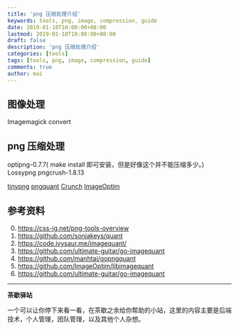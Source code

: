 ```yaml
---
title: 'png 压缩处理介绍'
keywords: tools, png, image, compression, guide
date: 2019-01-18T10:00:00+08:00
lastmod: 2019-01-18T10:00:00+08:00
draft: false
description: 'png 压缩处理介绍'
categories: [tools]
tags: [tools, png, image, compression, guide]
comments: true
author: mai
---
```


## 图像处理

Imagemagick  convert

## png 压缩处理

optipng-0.7.7( make install 即可安装，但是好像这个并不能压缩多少。)
Lossypng
pngcrush-1.8.13

[tinypng](https://tinypng.org/)
[pngquant](https://github.com/kornelski/pngquant)
[Crunch](https://github.com/chrissimpkins/Crunch)
[ImageOptim](https://github.com/ImageOptim/ImageOptim)


## 参考资料

0. https://css-ig.net/png-tools-overview
1. https://github.com/soniakeys/quant
2. https://code.ivysaur.me/imagequant/
3. https://github.com/ultimate-guitar/go-imagequant
4. https://github.com/manhtai/gopngquant
5. https://github.com/ImageOptim/libimagequant
6. https://github.com/ultimate-guitar/go-imagequant

----

**茶歇驿站**

一个可以让你停下来看一看，在茶歇之余给你帮助的小站，这里的内容主要是后端技术，个人管理，团队管理，以及其他个人杂想。


